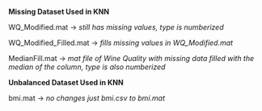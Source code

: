 **Missing Dataset Used in KNN**

WQ_Modified.mat -> _still has missing values, type is numberized_

WQ_Modified_Filled.mat -> _fills missing values in WQ_Modified.mat_

MedianFill.mat -> _mat file of Wine Quality with missing data filled with the median of the column, type is also numberized_

**Unbalanced Dataset Used in KNN**

bmi.mat -> _no changes just bmi.csv to bmi.mat_
